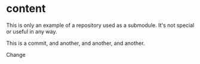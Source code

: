 # content

This is only an example of a repository used as a submodule. It's not special or useful in any way.

This is a commit, and another, and another, and another.

Change
